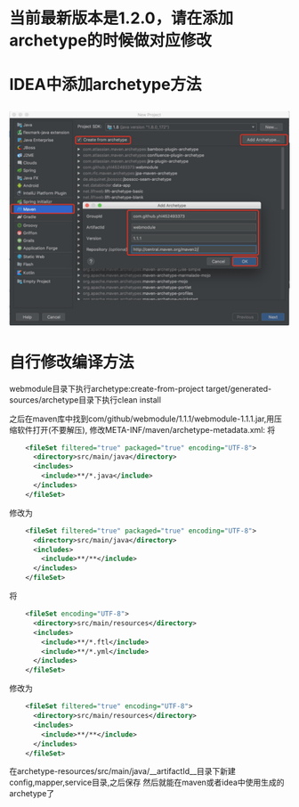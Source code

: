 # 当前最新版本是1.2.0，请在添加archetype的时候做对应修改
# IDEA中添加archetype方法
![avatar](ReadME.png)
---
# 自行修改编译方法
webmodule目录下执行archetype:create-from-project
target/generated-sources/archetype目录下执行clean install

之后在maven库中找到com/github/webmodule/1.1.1/webmodule-1.1.1.jar,用压缩软件打开(不要解压),
修改META-INF/maven/archetype-metadata.xml:
将
```xml
    <fileSet filtered="true" packaged="true" encoding="UTF-8">
      <directory>src/main/java</directory>
      <includes>
        <include>**/*.java</include>
      </includes>
    </fileSet>
```
修改为
```xml
    <fileSet filtered="true" packaged="true" encoding="UTF-8">
      <directory>src/main/java</directory>
      <includes>
        <include>**/**</include>
      </includes>
    </fileSet>
```
将
```xml
    <fileSet encoding="UTF-8">
      <directory>src/main/resources</directory>
      <includes>
        <include>**/*.ftl</include>
        <include>**/*.yml</include>
      </includes>
    </fileSet>
```
修改为
```xml
    <fileSet filtered="true" encoding="UTF-8">
      <directory>src/main/resources</directory>
      <includes>
        <include>**/**</include>
      </includes>
    </fileSet>
```
在archetype-resources/src/main/java/__artifactId__目录下新建config,mapper,service目录,之后保存
然后就能在maven或者idea中使用生成的archetype了
